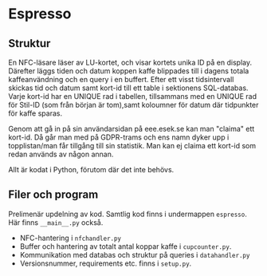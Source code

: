 # Espresso

## Struktur

En NFC-läsare läser av LU-kortet, och visar kortets unika ID på en display. Därefter läggs tiden och datum koppen kaffe blippades till i dagens totala kaffeanvändning och en query i en buffert. Efter ett visst tidsintervall skickas tid och datum samt kort-id till ett table i sektionens SQL-databas. Varje kort-id har en UNIQUE rad i tabellen, tillsammans med en UNIQUE rad för Stil-ID (som från början är tom),samt koloumner för datum där tidpunkter för kaffe sparas.

Genom att gå in på sin användarsidan på eee.esek.se kan man "claima" ett kort-id. Då går man med på GDPR-trams och ens namn dyker upp i topplistan/man får tillgång till sin statistik. Man kan ej claima ett kort-id som redan används av någon annan.

Allt är kodat i Python, förutom där det inte behövs.

## Filer och program

Prelimenär updelning av kod. Samtlig kod finns i undermappen `espresso`. Här finns `__main__.py` också.

* NFC-hantering i `nfchandler.py`
* Buffer och hantering av totalt antal koppar kaffe i `cupcounter.py`.
* Kommunikation med databas och struktur på queries i `datahandler.py`
* Versionsnummer, requirements etc. finns i `setup.py`.
